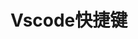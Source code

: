 # Vscode快捷键
<CodeSwitcher :languages="{mac:'MacOs',win:'Windows'}">

<template v-slot:mac>
 <iframe  
style="padding-top: 15px;height: 1700px;"
 src="/html/vscode/mac.html"  
 frameborder=0  
 allowfullscreen>
 </iframe>
</template>
<template v-slot:win>

 <iframe  
  style="padding-top: 15px;height: 1700px;"
 src="/html/vscode/windows.html"  
 frameborder=0  
 allowfullscreen>
 </iframe>

</template>

</CodeSwitcher>

